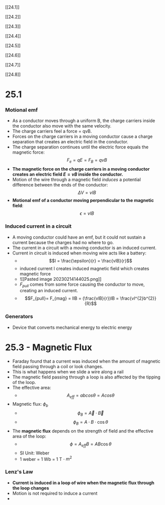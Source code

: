 
[[24.1]]

[[24.2]]

[[24.3]]

[[24.4]]

[[24.5]]

[[24.6]]

[[24.7]]

[[24.8]]
			 
# 25.1
### Motional emf
- As a conductor moves through a uniform B, the charge carriers inside the conductor also move with the same velocity.
- The charge carriers feel a force = qvB. 
- Forces on the charge carriers in a moving conductor cause a charge separation that creates an electric field in the conductor. 
- The charge separation continues until the electric force equals the magnetic force:$$F_{e} = qE = F_{B} = qvB$$
- **The magnetic force on the charge carriers in a moving conductor creates an electric field $E = vB$ inside the conductor.**
- Motion of the wire through a magnetic field *induces* a potential difference between the ends of the conductor:$$\Delta V = vlB$$
- **Motional emf of a conductor moving perpendicular to the magnetic field**:$$\epsilon = vlB$$
### Induced current in a circuit
- A moving conductor could have an emf, but it could not sustain a current because the charges had no where to go. 
- The current in a circuit with a moving conductor is an induced current. 
- Current in circuit is induced when moving wire acts like a battery:
	- $$I = \frac{\epsilon}{r} = \frac{vlB}{r}$$
	- induced current I creates induced magnetic field which creates magnetic force
	- ![[Pasted image 20230214144025.png]]
	- $F_{pull}$ comes from some force causing the conductor to move, creating an induced current.
	- $$F_{pull}= F_{mag} = IlB = (\frac{vlB}{r})lB = \frac{vl^{2}b^{2}}{R}$$
### Generators
- Device that converts mechanical energy to electric energy

# 25.3 - Magnetic Flux
- Faraday found that a current was induced when the amount of magnetic field passing through a coil or look changes.
- This is what happens when we slide a wire along a rail
- The magnetic field passing through a loop is also affected by the tipping of the loop.
- The effective area:
	- $$A_{eff} = ab cos \theta = A cos \theta$$
- Magnetic flux: $\phi_{b}$ 
	- $$\phi_{B} = \overrightarrow{A} \cdot \overrightarrow{B}$$
	- $$\phi_{B}= A \cdot B \cdot \cos \theta$$
- The **magnetic flux** depends on the strength of field and the effective area of the loop:
	- $$\phi = A_{eff} B = AB \cos \theta$$
	- SI Unit: Weber
	- 1 weber = 1 Wb = 1 T $\cdot$ $m^2$
### Lenz's Law
- **Current is induced in a loop of wire when the magnetic flux through the loop changes**
- Motion is not required to induce a current
- 